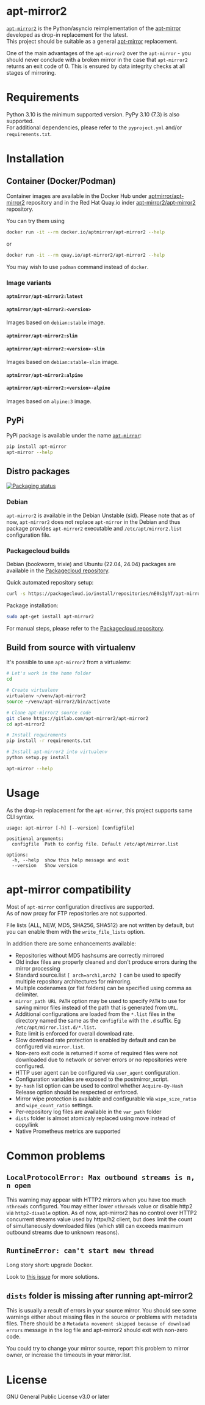 # apt-mirror2

[`apt-mirror2`](https://gitlab.com/apt-mirror2/apt-mirror2) is the Python/asyncio reimplementation of the
[apt-mirror](https://github.com/apt-mirror/apt-mirror) developed as drop-in replacement for the latest.  
This project should be suitable as a general [apt-mirror](https://github.com/apt-mirror/apt-mirror) replacement.  

One of the main advantages of the `apt-mirror2` over the `apt-mirror` - you should never conclude with a broken mirror in the case that `apt-mirror2` returns an exit code of 0.
This is ensured by data integrity checks at all stages of mirroring.

# Requirements

Python 3.10 is the minimum supported version. PyPy 3.10 (7.3) is also supported.  
For additional dependencies, please refer to the `pyproject.yml` and/or `requirements.txt`.

# Installation
## Container (Docker/Podman)

Container images are available in the Docker Hub under [aptmirror/apt-mirror2](https://hub.docker.com/r/aptmirror/apt-mirror2) repository and in the
Red Hat Quay.io inder [apt-mirror2/apt-mirror2](https://quay.io/repository/apt-mirror2/apt-mirror2) repository.

You can try them using

```bash
docker run -it --rm docker.io/aptmirror/apt-mirror2 --help
```

or

```bash
docker run -it --rm quay.io/apt-mirror2/apt-mirror2 --help
```

You may wish to use `podman` command instead of `docker`.

### Image variants
#### `aptmirror/apt-mirror2:latest`
#### `aptmirror/apt-mirror2:<version>`

Images based on `debian:stable` image.

#### `aptmirror/apt-mirror2:slim`
#### `aptmirror/apt-mirror2:<version>-slim`

Images based on `debian:stable-slim` image.

#### `aptmirror/apt-mirror2:alpine`
#### `aptmirror/apt-mirror2:<version>-alpine`

Images based on `alpine:3` image.

## PyPi

PyPi package is available under the name [`apt-mirror`](https://pypi.org/project/apt-mirror/):

```bash
pip install apt-mirror
apt-mirror --help
```

## Distro packages

[![Packaging status](https://repology.org/badge/vertical-allrepos/apt-mirror2.svg)](https://repology.org/project/apt-mirror2/versions)

### Debian

`apt-mirror2` is available in the Debian Unstable (sid). Please note that as of now, `apt-mirror2` does not
replace `apt-mirror` in the Debian and thus package provides `apt-mirror2` executable and
`/etc/apt/mirror2.list` configuration file.

### Packagecloud builds

Debian (bookworm, trixie) and Ubuntu (22.04, 24.04) packages are available in the [Packagecloud repository](https://packagecloud.io/nE0sIghT/apt-mirror2).

Quick automated repository setup:

```sh
curl -s https://packagecloud.io/install/repositories/nE0sIghT/apt-mirror2/script.deb.sh | sudo bash
```

Package installation:

```sh
sudo apt-get install apt-mirror2
```

For manual steps, please refer to the [Packagecloud repository](https://packagecloud.io/nE0sIghT/apt-mirror2).

## Build from source with virtualenv

It's possible to use `apt-mirror2` from a virtualenv:

```bash
# Let's work in the home folder
cd

# Create virtualenv
virtualenv ~/venv/apt-mirror2
source ~/venv/apt-mirror2/bin/activate

# Clone apt-mirror2 source code
git clone https://gitlab.com/apt-mirror2/apt-mirror2
cd apt-mirror2

# Install requirements
pip install -r requirements.txt

# Install apt-mirror2 into virtualenv
python setup.py install

apt-mirror --help
```

# Usage

As the drop-in replacement for the `apt-mirror`, this project supports same CLI syntax.

```
usage: apt-mirror [-h] [--version] [configfile]

positional arguments:
  configfile  Path to config file. Default /etc/apt/mirror.list

options:
  -h, --help  show this help message and exit
  --version   Show version
```

# apt-mirror compatibility

Most of `apt-mirror` configuration directives are supported.  
As of now proxy for FTP repositories are not supported.  

File lists (ALL, NEW, MD5, SHA256, SHA512) are not written by default, but you can enable them with the `write_file_lists` option.

In addition there are some enhancements available:

- Repositories without MD5 hashsums are correctly mirrored
- Old index files are properly cleaned and don't produce errors during the mirror processing
- Standard source.list `[ arch=arch1,arch2 ]` can be used to specify multiple repository architectures for mirroring.
- Multiple codenames (or flat folders) can be specified using comma as delimiter.
- `mirror_path URL PATH` option may be used to specify `PATH` to use for saving mirror files instead of the path that is generated from `URL`.
- Additional configurations are loaded from the `*.list` files in the directory named the same as the `configfile` with the `.d` suffix. Eg `/etc/apt/mirror.list.d/*.list`.
- Rate limit is enforced for overall download rate.
- Slow download rate protection is enabled by default and can be configured via `mirror.list`.
- Non-zero exit code is returned if some of required files were not downloaded due to network or server errors or
  no repositories were configured.
- HTTP user agent can be configured via `user_agent` configuration.
- Configuration variables are exposed to the postmirror_script.
- `by-hash` list option can be used to control whether `Acquire-By-Hash` Release option should be respected or enforced.
- Mirror wipe protection is available and configurable via `wipe_size_ratio` and `wipe_count_ratio` settings.
- Per-repository log files are available in the `var_path` folder
- `dists` folder is almost atomicaly replaced using move instead of copy/link
- Native Prometheus metrics are supported

# Common problems
## `LocalProtocolError: Max outbound streams is n, n open`

This warning may appear with HTTP2 mirrors when you have too much `nthreads` configured. You may either
lower `nthreads` value or disable http2 via `http2-disable` option. As of now, apt-mirror2 has no control over HTTP2 concurrent streams value used by
httpx/h2 client, but does limit the count of simultaneously downloaded files (which still can exceeds maximum outbound streams due to unknown reasons).

## `RuntimeError: can't start new thread`

Long story short: upgrade Docker.

Look to [this issue](https://gitlab.com/apt-mirror2/apt-mirror2/-/issues/33#note_2377422047) for more solutions.

## `dists` folder is missing after running apt-mirror2

This is usually a result of errors in your source mirror. You should see some warnings either about missing files in the source or problems with metadata files.
There should be a `Metadata movement skipped because of download errors` message in the log file and apt-mirror2 should exit with non-zero code.

You could try to change your mirror source, report this problem to mirror owner, or increase the timeouts in your mirror.list.

# License

GNU General Public License v3.0 or later
